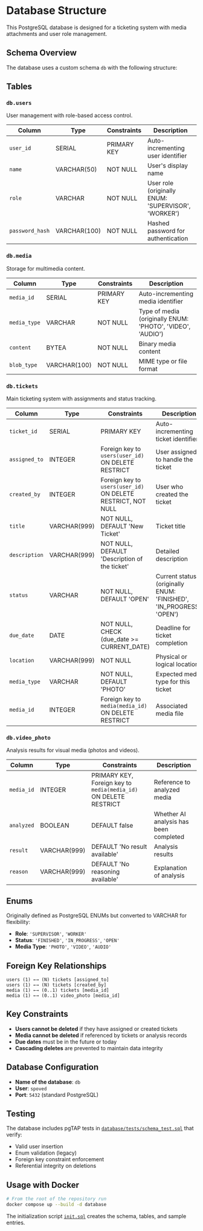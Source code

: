 # Database Structure

This PostgreSQL database is designed for a ticketing system with media attachments and user role management.

## Schema Overview

The database uses a custom schema `db` with the following structure:

## Tables

### `db.users`
User management with role-based access control.

| Column | Type | Constraints | Description |
|--------|------|-------------|-------------|
| `user_id` | SERIAL | PRIMARY KEY | Auto-incrementing user identifier |
| `name` | VARCHAR(50) | NOT NULL | User's display name |
| `role` | VARCHAR | NOT NULL | User role (originally ENUM: 'SUPERVISOR', 'WORKER') |
| `password_hash` | VARCHAR(100) | NOT NULL | Hashed password for authentication |

### `db.media`
Storage for multimedia content.

| Column | Type | Constraints | Description |
|--------|------|-------------|-------------|
| `media_id` | SERIAL | PRIMARY KEY | Auto-incrementing media identifier |
| `media_type` | VARCHAR | NOT NULL | Type of media (originally ENUM: 'PHOTO', 'VIDEO', 'AUDIO') |
| `content` | BYTEA | NOT NULL | Binary media content |
| `blob_type` | VARCHAR(100) | NOT NULL | MIME type or file format |

### `db.tickets`
Main ticketing system with assignments and status tracking.

| Column | Type | Constraints | Description |
|--------|------|-------------|-------------|
| `ticket_id` | SERIAL | PRIMARY KEY | Auto-incrementing ticket identifier |
| `assigned_to` | INTEGER | Foreign key to `users(user_id)` ON DELETE RESTRICT | User assigned to handle the ticket |
| `created_by` | INTEGER | Foreign key to `users(user_id)` ON DELETE RESTRICT, NOT NULL | User who created the ticket |
| `title` | VARCHAR(999) | NOT NULL, DEFAULT 'New Ticket' | Ticket title |
| `description` | VARCHAR(999) | NOT NULL, DEFAULT 'Description of the ticket' | Detailed description |
| `status` | VARCHAR | NOT NULL, DEFAULT 'OPEN' | Current status (originally ENUM: 'FINISHED', 'IN_PROGRESS', 'OPEN') |
| `due_date` | DATE | NOT NULL, CHECK (due_date >= CURRENT_DATE) | Deadline for ticket completion |
| `location` | VARCHAR(999) | NOT NULL | Physical or logical location |
| `media_type` | VARCHAR | NOT NULL, DEFAULT 'PHOTO' | Expected media type for this ticket |
| `media_id` | INTEGER | Foreign key to `media(media_id)` ON DELETE RESTRICT | Associated media file |

### `db.video_photo`
Analysis results for visual media (photos and videos).

| Column | Type | Constraints | Description |
|--------|------|-------------|-------------|
| `media_id` | INTEGER | PRIMARY KEY, Foreign key to `media(media_id)` ON DELETE RESTRICT | Reference to analyzed media |
| `analyzed` | BOOLEAN | DEFAULT false | Whether AI analysis has been completed |
| `result` | VARCHAR(999) | DEFAULT 'No result available' | Analysis results |
| `reason` | VARCHAR(999) | DEFAULT 'No reasoning available' | Explanation of analysis |

## Enums

Originally defined as PostgreSQL ENUMs but converted to VARCHAR for flexibility:

- **Role**: `'SUPERVISOR'`, `'WORKER'`
- **Status**: `'FINISHED'`, `'IN_PROGRESS'`, `'OPEN'`
- **Media Type**: `'PHOTO'`, `'VIDEO'`, `'AUDIO'`

## Foreign Key Relationships

```
users (1) ←→ (N) tickets [assigned_to]
users (1) ←→ (N) tickets [created_by]
media (1) ←→ (0..1) tickets [media_id]
media (1) ←→ (0..1) video_photo [media_id]
```

## Key Constraints

- **Users cannot be deleted** if they have assigned or created tickets
- **Media cannot be deleted** if referenced by tickets or analysis records
- **Due dates** must be in the future or today
- **Cascading deletes** are prevented to maintain data integrity

## Database Configuration

- **Name of the database**: `db`
- **User**: `spoved`
- **Port**: `5432` (standard PostgreSQL)

## Testing

The database includes pgTAP tests in [`database/tests/schema_test.sql`](database/tests/schema_test.sql) that verify:
- Valid user insertion
- Enum validation (legacy)
- Foreign key constraint enforcement
- Referential integrity on deletions

## Usage with Docker

```bash
# From the root of the repository run
docker compose up --build -d database
```

The initialization script [`init.sql`](database/init.sql) creates the schema, tables, and sample entries.
